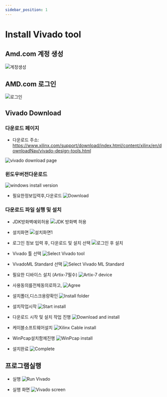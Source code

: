 ```yaml
---
sidebar_position: 1
---
```


# Install Vivado tool

## Amd.com 계정 생성
![계정생성](image.png)

## AMD.com 로그인
![로그인](image-1.png)

## Vivado Download

### 다운로드 페이지

- 다운로드 주소: https://www.xilinx.com/support/download/index.html/content/xilinx/en/downloadNav/vivado-design-tools.html

![vivado download page](image-2.png)

### 윈도우버전다운로드

![windows install version](image-3.png)

- 필요한정보입력후,다운로드
![Download](image-4.png)

### 다운로드 파일 실행 및 설치

- JDK방화벽예외허용
![JDK 방화벽 허용](image-5.png)

- 설치화면
![설치화면1](image-6.png)

- 로그인 정보 입력 후, 다운로드 및 설치 선택
![로그인 후 설치](image-7.png)

- Vivado 툴 선택
![Select Vivado tool](image-8.png)

- VivadoML Standard 선택
![Select Vivado ML Standard](image-9.png)

- 필요한 디바이스 설치 (Artix-7필수)
![Artix-7 device](image-10.png)

- 사용동의를전체동의로하고,
![Agree](image-11.png)

- 설치폴더,디스크용량확인
![Install folder](image-12.png)

- 설치작업시작
![Start install](image-13.png)

- 다운로드 시작 및 설치 작업 진행
![Download and install](image-14.png)

- 케이블소프트웨어설치
![Xilinx Cable install](image-15.png)

- WinPcap설치함께진행
![WinPcap install](image-16.png)

- 설치완료
![Complete](image-17.png)

## 프로그램실행

- 실행
![Run Vivado](image-18.png)

- 실행 화면
![Vivado screen](image-19.png)
